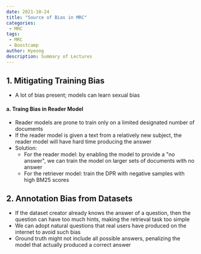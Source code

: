 ```yaml
---
date: 2021-10-24
title: "Source of Bias in MRC"
categories: 
 - MRC
tags:
 - MRC
 - Boostcamp
author: Hyeong
description: Summary of Lectures
---
```

## 1. Mitigating Training Bias
- A lot of bias present; models can learn sexual bias 
#### a. Traing Bias in Reader Model
- Reader models are prone to train only on a limited designated number of documents
- If the reader model is given a text from a relatively new subject, the reader model will have hard time producing the answer
- Solution:
    - For the reader model: by enabling the model to provide a "no answer", we can train the model on larger sets of documents with no answer
    - For the retriever model: train the DPR with negative samples with high BM25 scores
## 2. Annotation Bias from Datasets
- If the dataset creator already knows the answer of a question, then the question can have too much hints, making the retrieval task too simple
- We can adopt natural questions that real users have produced on the internet to avoid such bias
- Ground truth might not include all possible answers, penalizing the model that actually produced a correct answer

